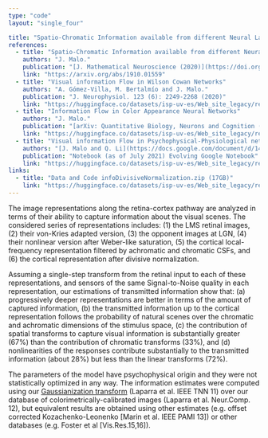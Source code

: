 ```yaml
---
type: "code"
layout: "single_four"

title: "Spatio-Chromatic Information available from different Neural Layers (J. Malo, Journal of Mathematical Neuroscience 2020)"
references:
  - title: "Spatio-Chromatic Information available from different Neural Layers via Gaussianization"
    authors: "J. Malo."
    publication: "[J. Mathematical Neuroscience (2020)](https://doi.org/10.1186/s13408-020-00095-8)"
    link: "https://arxiv.org/abs/1910.01559"
  - title: "Visual information Flow in Wilson Cowan Networks"
    authors: "A. Gómez-Villa, M. Bertalmío and J. Malo."
    publication: "J. Neurophysiol. 123 (6): 2249-2268 (2020)"
    link: "https://huggingface.co/datasets/isp-uv-es/Web_site_legacy/resolve/main/code/soft_visioncolor/infoWC_JNP19.pdf"
  - title: "Information Flow in Color Appearance Neural Networks"
    authors: "J. Malo."
    publication: "[arXiv: Quantitative Biology, Neurons and Cognition (2019)](https://arxiv.org/abs/1912.12093)"
    link: "https://huggingface.co/datasets/isp-uv-es/Web_site_legacy/resolve/main/code/soft_visioncolor/Entropy_conf_2020.pdf"
  - title: "Visual information Flow in Psychophysical-Physiological networks"
    authors: "[J. Malo and Q. Li](https://docs.google.com/document/d/14LvHeix6zE92e-T4w7e9ZmBqS6uVd4uOJ22N6-NFCc0/edit)"
    publication: "Notebook (as of July 2021) Evolving Google Notebook"
    link: "https://huggingface.co/datasets/isp-uv-es/Web_site_legacy/resolve/main/code/soft_visioncolor/NOTES_info_flow_psycho_models.pdf"
links:
  - title: "Data and Code infoDivisiveNormalization.zip (17GB)"
    link: "https://huggingface.co/datasets/isp-uv-es/Web_site_legacy/resolve/main/code/soft_visioncolor/infoDivisiveNormalization.zip"
---
```


  The image representations along the retina-cortex pathway are analyzed in terms of their ability to capture information about the visual scenes. The considered series of representations includes: (1) the LMS retinal images, (2) their von-Kries adapted version, (3) the opponent images at LGN, (4) their nonlinear version after Weber-like saturation, (5) the cortical local-frequency representation filtered by achromatic and chromatic CSFs, and (6) the cortical representation after divisive normalization. 
  
  Assuming a single-step transform from the retinal input to each of these representations, and sensors of the same Signal-to-Noise quality in each representation, our estimations of transmitted information show that: (a) progressively deeper representations are better in terms of the amount of captured information, (b) the transmitted information up to the cortical representation follows the probability of natural scenes over the chromatic and achromatic dimensions of the stimulus space, (c) the contribution of spatial transforms to capture visual information is substantially greater (67%) than the contribution of chromatic transforms (33%), and (d) nonlinearities of the responses contribute substantially to the transmitted information (about 28%) but less than the linear transforms (72%).
  
  The parameters of the model have psychophysical origin and they were not statistically optimized in any way. The information estimates were computed using our [Gaussianization transform](./../rbig4it) (Laparra et al. IEEE TNN 11) over our database of colorimetrically-calibrated images (Laparra et al. Neur.Comp. 12), but equivalent results are obtained using other estimates (e.g. offset corrected Kozachenko-Leonenko [Marin et al. IEEE PAMI 13]) or other databases (e.g. Foster et al [Vis.Res.15,16]).